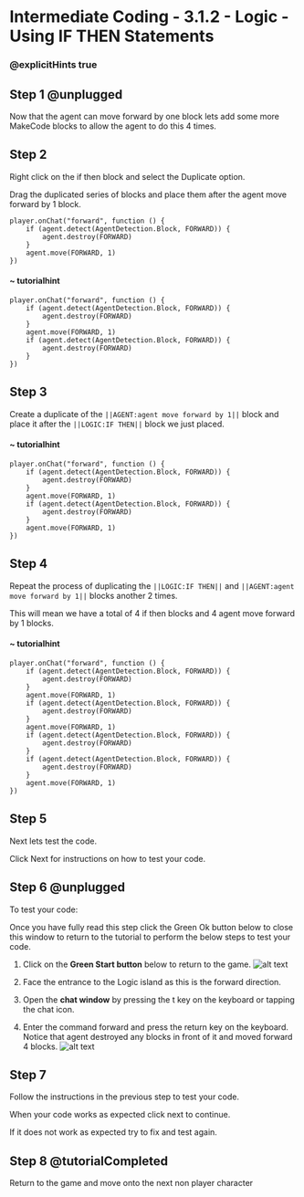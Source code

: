 # Intermediate Coding - 3.1.2 - Logic - Using IF THEN Statements

### @explicitHints true

## Step 1 @unplugged
Now that the agent can move forward by one block lets add some more MakeCode blocks to allow the agent to do this 4 times.

## Step 2
Right click on the if then block and select the Duplicate option.

Drag the duplicated series of blocks and place them after the agent move forward by 1 block.

```template
player.onChat("forward", function () {
    if (agent.detect(AgentDetection.Block, FORWARD)) {
        agent.destroy(FORWARD)
    }
    agent.move(FORWARD, 1)
})
```
#### ~ tutorialhint
```blocks 
player.onChat("forward", function () {
    if (agent.detect(AgentDetection.Block, FORWARD)) {
        agent.destroy(FORWARD)
    }
    agent.move(FORWARD, 1)
	if (agent.detect(AgentDetection.Block, FORWARD)) {
        agent.destroy(FORWARD)
    }
})
```
## Step 3
Create a duplicate of the ``||AGENT:agent move forward by 1||`` block and place it after the ``||LOGIC:IF THEN||`` block we just placed.
#### ~ tutorialhint
```blocks 
player.onChat("forward", function () {
    if (agent.detect(AgentDetection.Block, FORWARD)) {
        agent.destroy(FORWARD)
    }
    agent.move(FORWARD, 1)
	if (agent.detect(AgentDetection.Block, FORWARD)) {
        agent.destroy(FORWARD)
    }
	agent.move(FORWARD, 1)
})
```
## Step 4
Repeat the process of duplicating the ``||LOGIC:IF THEN||`` and ``||AGENT:agent move forward by 1||`` blocks another 2 times.

This will mean we have a total of 4 if then blocks and 4 agent move forward by 1 blocks.
#### ~ tutorialhint
```blocks 
player.onChat("forward", function () {
    if (agent.detect(AgentDetection.Block, FORWARD)) {
        agent.destroy(FORWARD)
    }
    agent.move(FORWARD, 1)
	if (agent.detect(AgentDetection.Block, FORWARD)) {
        agent.destroy(FORWARD)
    }
	agent.move(FORWARD, 1)
	if (agent.detect(AgentDetection.Block, FORWARD)) {
        agent.destroy(FORWARD)
    }
	if (agent.detect(AgentDetection.Block, FORWARD)) {
        agent.destroy(FORWARD)
    }
	agent.move(FORWARD, 1)
})
```
## Step 5
Next lets test the code.

Click Next for instructions on how to test your code.

## Step 6 @unplugged
To test your code:

Once you have fully read this step click the Green Ok button below to close this window to return to the tutorial to perform the below steps to test your code.

1. Click on the **Green Start button** below to return to the game.
![alt text](https://intermediate.codingcredentials.com/Lesson2/2.1.1/images/2.jpg?raw=true "Start")


2. Face the entrance to the Logic island as this is the forward direction.
3. Open the **chat window** by pressing the t key on the keyboard or tapping the chat icon.
4. Enter the command forward and press the return key on the keyboard. Notice that agent destroyed any blocks in front of it and moved forward 4 blocks.
![alt text](https://intermediate.codingcredentials.com/Lesson3/3.1.2/images/1.jpg?raw=true "Agent")



## Step 7
Follow the instructions in the previous step to test your code.

When your code works as expected click next to continue.

If it does not work as expected try to fix and test again.

## Step 8 @tutorialCompleted
Return to the game and move onto the next non player character
